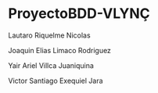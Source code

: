 # ProyectoBDD-VLYNÇ

Lautaro Riquelme Nicolas

Joaquin Elias Limaco Rodriguez

Yair Ariel Villca Juaniquina

Victor Santiago Exequiel Jara
